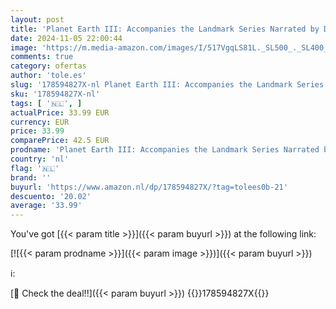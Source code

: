 ```yaml
---
layout: post
title: 'Planet Earth III: Accompanies the Landmark Series Narrated by David Attenborough'
date: 2024-11-05 22:00:44
image: 'https://m.media-amazon.com/images/I/517VgqLS81L._SL500_._SL400_.jpg'
comments: true
category: ofertas
author: 'tole.es'
slug: '178594827X-nl Planet Earth III: Accompanies the Landmark Series Narrated...'
sku: '178594827X-nl'
tags: [ '🇳🇱', ]
actualPrice: 33.99 EUR
currency: EUR
price: 33.99
comparePrice: 42.5 EUR
prodname: 'Planet Earth III: Accompanies the Landmark Series Narrated by David Attenborough'
country: 'nl'
flag: '🇳🇱'
brand: ''
buyurl: 'https://www.amazon.nl/dp/178594827X/?tag=tolees0b-21'
descuento: '20.02'
average: '33.99'
---
```


You've got [{{< param title >}}]({{< param buyurl >}}) at the following link:

[![{{< param prodname >}}]({{< param image >}})]({{< param buyurl >}})

ℹ️:


[🛒 Check the deal!!]({{< param buyurl >}})
{{<world>}}178594827X{{</world>}}
